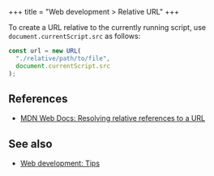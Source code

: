 +++
title = "Web development > Relative URL"
+++

To create a URL relative to the currently running script, use `document.currentScript.src` as follows:

```javascript
const url = new URL(
  "./relative/path/to/file",
  document.currentScript.src
);
```

## References

- [MDN Web Docs: Resolving relative references to a URL](https://developer.mozilla.org/en-US/docs/Web/API/URL_API/Resolving_relative_references)

## See also

- [Web development: Tips](@/notes/Web_development.md#Tips)
